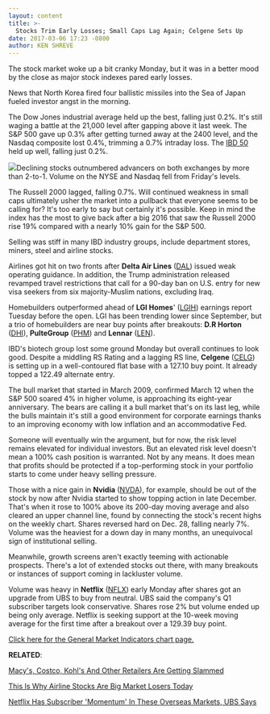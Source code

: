 ```yaml
---
layout: content
title: >-
  Stocks Trim Early Losses; Small Caps Lag Again; Celgene Sets Up
date: 2017-03-06 17:23 -0800
author: KEN SHREVE
---
```









The stock market woke up a bit cranky Monday, but it was in a better mood by the close as major stock indexes pared early losses.


News that North Korea fired four ballistic missiles into the Sea of Japan fueled investor angst in the morning.


The Dow Jones industrial average held up the best, falling just 0.2%. It's still waging a battle at the 21,000 level after gapping above it last week. The S&P 500 gave up 0.3% after getting turned away at the 2400 level, and the Nasdaq composite lost 0.4%, trimming a 0.7% intraday loss. The [IBD 50](https://www.investors.com/stock-lists/ibd-50/ibd-50-performance/) held up well, falling just 0.2%.


![](https://www.investors.com/wp-content/uploads/2017/03/MP4-3_030617-176x300.png)Declining stocks outnumbered advancers on both exchanges by more than 2-to-1. Volume on the NYSE and Nasdaq fell from Friday's levels.


The Russell 2000 lagged, falling 0.7%. Will continued weakness in small caps ultimately usher the market into a pullback that everyone seems to be calling for? It's too early to say but certainly it's possible. Keep in mind the index has the most to give back after a big 2016 that saw the Russell 2000 rise 19% compared with a nearly 10% gain for the S&P 500.


Selling was stiff in many IBD industry groups, include department stores, miners, steel and airline stocks.


Airlines got hit on two fronts after **Delta Air Lines** ([DAL](https://research.investors.com/quote.aspx?symbol=DAL)) issued weak operating guidance. In addition, the Trump administration released revamped travel restrictions that call for a 90-day ban on U.S. entry for new visa seekers from six majority-Muslim nations, excluding Iraq.


Homebuilders outperformed ahead of **LGI Homes**' ([LGIH](https://research.investors.com/quote.aspx?symbol=LGIH)) earnings report Tuesday before the open. LGI has been trending lower since September, but a trio of homebuilders are near buy points after breakouts: **D.R Horton** ([DHI](https://research.investors.com/quote.aspx?symbol=DHI)), **PulteGroup** ([PHM](https://research.investors.com/quote.aspx?symbol=PHM)) and **Lennar** ([LEN](https://research.investors.com/quote.aspx?symbol=LEN)).


IBD's biotech group lost some ground Monday but overall continues to look good. Despite a middling RS Rating and a lagging RS line, **Celgene** ([CELG](https://research.investors.com/quote.aspx?symbol=CELG)) is setting up in a well-contoured flat base with a 127.10 buy point. It already topped a 122.49 alternate entry. 


The bull market that started in March 2009, confirmed March 12 when the S&P 500 soared 4% in higher volume, is approaching its eight-year anniversary. The bears are calling it a bull market that's on its last leg, while the bulls maintain it's still a good environment for corporate earnings thanks to an improving economy with low inflation and an accommodative Fed.


Someone will eventually win the argument, but for now, the risk level remains elevated for individual investors. But an elevated risk level doesn't mean a 100% cash position is warranted. Not by any means. It does mean that profits should be protected if a top-performing stock in your portfolio starts to come under heavy selling pressure.


Those with a nice gain in **Nvidia** ([NVDA](https://research.investors.com/quote.aspx?symbol=NVDA)), for example, should be out of the stock by now after Nvidia started to show topping action in late December. That's when it rose to 100% above its 200-day moving average and also cleared an upper channel line, found by connecting the stock's recent highs on the weekly chart. Shares reversed hard on Dec. 28, falling nearly 7%. Volume was the heaviest for a down day in many months, an unequivocal sign of institutional selling.


Meanwhile, growth screens aren't exactly teeming with actionable prospects. There's a lot of extended stocks out there, with many breakouts or instances of support coming in lackluster volume.


Volume was heavy in **Netflix** ([NFLX](https://research.investors.com/quote.aspx?symbol=NFLX)) early Monday after shares got an upgrade from UBS to buy from neutral. UBS said the company's Q1 subscriber targets look conservative. Shares rose 2% but volume ended up being only average. Netflix is seeking support at the 10-week moving average for the first time after a breakout over a 129.39 buy point.


[Click here for the General Market Indicators chart page.](https://www.investors.com/wp-content/uploads/2017/03/IBD0603152702GMI.pdf)


**RELATED**:


[Macy's, Costco, Kohl's And Other Retailers Are Getting Slammed](https://www.investors.com/news/why-costco-macys-kohls-and-other-retailers-are-getting-slammed/)


[This Is Why Airline Stocks Are Big Market Losers Today](https://www.investors.com/news/airlines-sink-on-weak-delta-forecast-trump-travel-ban-impact/)


[Netflix Has Subscriber 'Momentum' In These Overseas Markets, UBS Says](https://www.investors.com/news/technology/click/netflix-q1-subscriber-targets-look-conservative-ubs-says/)




